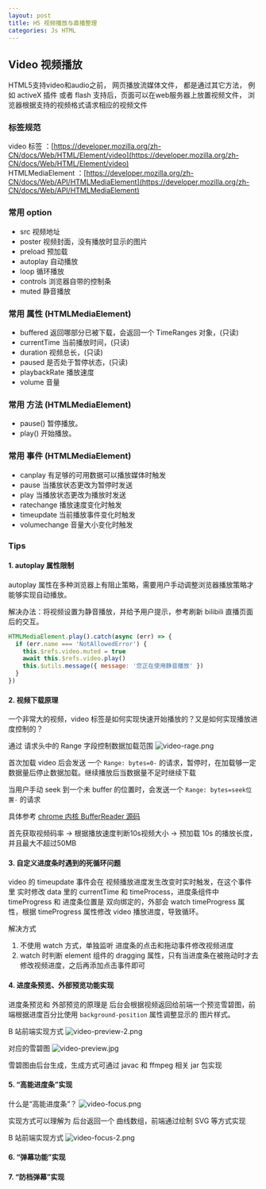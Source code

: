 ```yaml
---
layout: post
title: H5 视频播放与直播整理
categories: Js HTML
---
```


## Video 视频播放

HTML5支持video和audio之前， 网页播放流媒体文件， 都是通过其它方法， 例如 activeX 插件 或者 flash
支持后，页面可以在web服务器上放置视频文件， 浏览器根据支持的视频格式请求相应的视频文件

### 标签规范
video 标签 ：[https://developer.mozilla.org/zh-CN/docs/Web/HTML/Element/video](https://developer.mozilla.org/zh-CN/docs/Web/HTML/Element/video)   
HTMLMediaElement ：[https://developer.mozilla.org/zh-CN/docs/Web/API/HTMLMediaElement](https://developer.mozilla.org/zh-CN/docs/Web/API/HTMLMediaElement)   

### 常用 option
* src 视频地址
* poster 视频封面，没有播放时显示的图片
* preload 预加载
* autoplay 自动播放
* loop 循环播放
* controls 浏览器自带的控制条
* muted 静音播放

### 常用 属性 (HTMLMediaElement)
* buffered 返回哪部分已被下载，会返回一个 TimeRanges 对象，(只读)
* currentTime 当前播放时间，(只读)
* duration 视频总长，(只读)
* paused 是否处于暂停状态，(只读)
* playbackRate 播放速度
* volume 音量

### 常用 方法  (HTMLMediaElement)
* pause() 暂停播放。
* play() 开始播放。

### 常用 事件 (HTMLMediaElement)
* canplay 有足够的可用数据可以播放媒体时触发
* pause	当播放状态更改为暂停时发送
* play 当播放状态更改为播放时发送
* ratechange 播放速度变化时触发
* timeupdate 当前播放事件变化时触发
* volumechange 音量大小变化时触发

### Tips
#### 1. autoplay 属性限制
autoplay 属性在多种浏览器上有阻止策略，需要用户手动调整浏览器播放策略才能够实现自动播放。

解决办法：将视频设置为静音播放，并给予用户提示，参考刷新 bilibili 直播页面后的交互。

```js
HTMLMediaElement.play().catch(async (err) => {
  if (err.name === 'NotAllowedError') {
    this.$refs.video.muted = true
    await this.$refs.video.play()
    this.$utils.message({ message: '您正在使用静音播放' })
  }
})
```
#### 2. 视频下载原理

一个非常大的视频，video 标签是如何实现快速开始播放的？又是如何实现播放进度控制的？

通过 请求头中的 Range 字段控制数据加载范围
![video-rage.png](https://geminate.github.io/assets/images/2020/video-rage.png)

首次加载 video 后会发送 一个 `Range: bytes=0-`  的请求，暂停时，在加载够一定数据量后停止数据加载。继续播放后当数据量不足时继续下载

当用户手动 seek 到一个未 buffer 的位置时，会发送一个 `Range: bytes=seek位置-` 的请求

具体参考 [chrome 内核 BufferReader 源码](https://source.chromium.org/chromium/chromium/src/+/master:media/blink/multibuffer_data_source.cc?originalUrl=https:%2F%2Fcs.chromium.org%2Fchromium%2Fsrc%2Fmedia%2Fblink%2Fmultibuffer_data_source.cc)    

首先获取视频码率 -> 根据播放速度判断10s视频大小 -> 预加载 10s 的播放长度，并且最大不超过50MB

#### 3. 自定义进度条时遇到的死循环问题

video 的 timeupdate 事件会在 视频播放进度发生改变时实时触发，在这个事件里 实时修改 data 里的 currentTime 和 timeProcess，进度条组件中 timeProgress 和 进度条位置是 双向绑定的，外部会 watch timeProgress 属性，根据 timeProgress 属性修改 video 播放进度，导致循环。

解决方式
1. 不使用 watch 方式，单独监听 进度条的点击和拖动事件修改视频进度
2. watch 时判断 element 组件的 dragging 属性，只有当进度条在被拖动时才去修改视频进度，之后再添加点击事件即可 

#### 4. 进度条预览、外部预览功能实现

进度条预览和 外部预览的原理是 后台会根据视频返回给前端一个预览雪碧图，前端根据进度百分比使用 `background-position` 属性调整显示的 图片样式。

B 站前端实现方式
![video-preview-2.png](https://geminate.github.io/assets/images/2020/video-preview-2.png)

对应的雪碧图
![video-preview.jpg](https://geminate.github.io/assets/images/2020/video-preview.jpg)

雪碧图由后台生成，生成方式可通过 javac 和 ffmpeg 相关 jar 包实现

#### 5. “高能进度条”实现

什么是“高能进度条”？
![video-focus.png](https://geminate.github.io/assets/images/2020/video-focus.png)

实现方式可以理解为 后台返回一个 曲线数组，前端通过绘制 SVG 等方式实现

B 站前端实现方式
![video-focus-2.png](https://geminate.github.io/assets/images/2020/video-focus-2.png)




#### 6. “弹幕功能”实现

#### 7. “防档弹幕”实现
